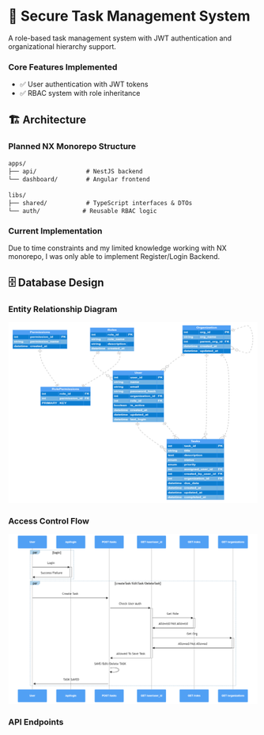 # 🚀 Secure Task Management System

A role-based task management system with JWT authentication and organizational hierarchy support.

### Core Features Implemented

- ✅ User authentication with JWT tokens
- ✅ RBAC system with role inheritance

## 🏗️ Architecture

### Planned NX Monorepo Structure

```
apps/
├── api/              # NestJS backend
└── dashboard/        # Angular frontend

libs/
├── shared/           # TypeScript interfaces & DTOs
└── auth/            # Reusable RBAC logic
```

### Current Implementation

Due to time constraints and my limited knowledge working with NX monorepo, I was only able to implement Register/Login Backend.

## 🗄️ Database Design

### Entity Relationship Diagram

![Database Schema](./docs/erd-diagram.png)

### Access Control Flow

![Authorization Flow](./docs/sequence-diagram.png)

### API Endpoints

```

```
